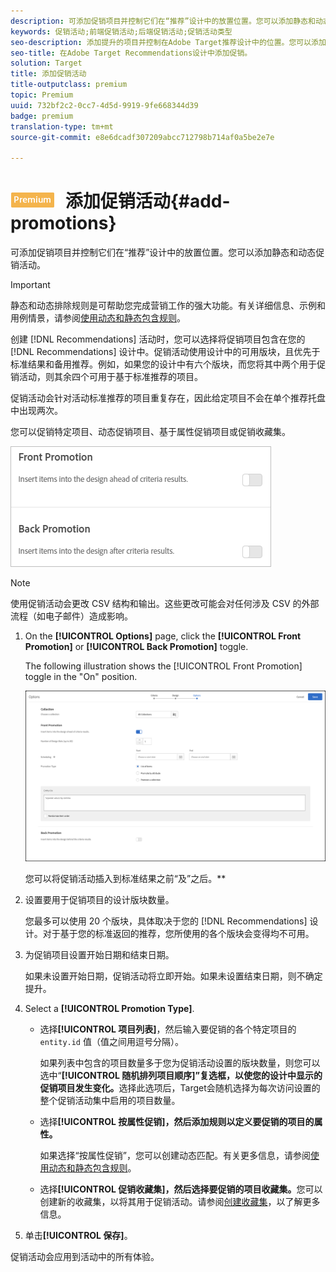 ```yaml
---
description: 可添加促销项目并控制它们在“推荐”设计中的放置位置。您可以添加静态和动态促销活动。
keywords: 促销活动;前端促销活动;后端促销活动;促销活动类型
seo-description: 添加提升的项目并控制在Adobe Target推荐设计中的位置。您可以添加静态和动态促销活动。
seo-title: 在Adobe Target Recommendations设计中添加促销。
solution: Target
title: 添加促销活动
title-outputclass: premium
topic: Premium
uuid: 732bf2c2-0cc7-4d5d-9919-9fe668344d39
badge: premium
translation-type: tm+mt
source-git-commit: e8e6dcadf307209abcc712798b714af0a5be2e7e

---
```



# ![PREMIUM](/help/assets/premium.png) 添加促销活动{#add-promotions}

可添加促销项目并控制它们在“推荐”设计中的放置位置。您可以添加静态和动态促销活动。

>[!IMPORTANT]
>
>静态和动态排除规则是可帮助您完成营销工作的强大功能。有关详细信息、示例和用例情景，请参阅[使用动态和静态包含规则](../../c-recommendations/c-algorithms/use-dynamic-and-static-inclusion-rules.md#concept_4CB5C0FA705D4E449BD0B37B3D987F9F)。

创建 [!DNL Recommendations] 活动时，您可以选择将促销项目包含在您的 [!DNL Recommendations] 设计中。促销活动使用设计中的可用版块，且优先于标准结果和备用推荐。例如，如果您的设计中有六个版块，而您将其中两个用于促销活动，则其余四个可用于基于标准推荐的项目。

促销活动会针对活动标准推荐的项目重复存在，因此给定项目不会在单个推荐托盘中出现两次。

您可以促销特定项目、动态促销项目、基于属性促销项目或促销收藏集。

![](assets/add_promotion_toggles.png)

>[!NOTE]
>
>使用促销活动会更改 CSV 结构和输出。这些更改可能会对任何涉及 CSV 的外部流程（如电子邮件）造成影响。

1. On the **[!UICONTROL Options]** page, click the **[!UICONTROL Front Promotion]** or **[!UICONTROL Back Promotion]** toggle.

   The following illustration shows the [!UICONTROL Front Promotion] toggle in the "On" position.

   ![添加“前促销”选项](/help/c-recommendations/t-create-recs-activity/assets/add_promotion_front.png)

   您可以将促销活动插入到标准结果之前“及”之后。**
1. 设置要用于促销项目的设计版块数量。

   您最多可以使用 20 个版块，具体取决于您的 [!DNL Recommendations] 设计。对于基于您的标准返回的推荐，您所使用的各个版块会变得均不可用。

1. 为促销项目设置开始日期和结束日期。

   如果未设置开始日期，促销活动将立即开始。如果未设置结束日期，则不确定提升。

1. Select a **[!UICONTROL Promotion Type]**.

   * 选择&#x200B;**[!UICONTROL 项目列表]**，然后输入要促销的各个特定项目的 `entity.id` 值（值之间用逗号分隔）。

      如果列表中包含的项目数量多于您为促销活动设置的版块数量，则您可以选中“**[!UICONTROL 随机排列项目顺序]”复选框，以使您的设计中显示的促销项目发生变化。**&#x200B;选择此选项后，Target会随机选择为每次访问设置的整个促销活动集中启用的项目数量。

   * 选择&#x200B;**[!UICONTROL 按属性促销]，然后添加规则以定义要促销的项目的属性。**

      如果选择“按属性促销”，您可以创建动态匹配。有关更多信息，请参阅[使用动态和静态包含规则](../../c-recommendations/c-algorithms/use-dynamic-and-static-inclusion-rules.md#concept_4CB5C0FA705D4E449BD0B37B3D987F9F)。

   * 选择&#x200B;**[!UICONTROL 促销收藏集]，然后选择要促销的项目收藏集。**&#x200B;您可以创建新的收藏集，以将其用于促销活动。请参阅[创建收藏集](../../c-recommendations/c-products/collections.md#task_1256DFF6842141FCAADD9E1428EF7F08)，以了解更多信息。

1. 单击&#x200B;**[!UICONTROL 保存]**。

促销活动会应用到活动中的所有体验。
